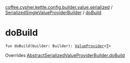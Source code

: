[coffee.cypher.kettle.config.builder.value.serialized](../index.md) / [SerializedSingleValueProviderBuilder](index.md) / [doBuild](./do-build.md)

# doBuild

`fun doBuild(builder: Builder): `[`ValueProvider`](../../coffee.cypher.kettle.config.value/-value-provider/index.md)`<`[`T`](index.md#T)`>`

Overrides [AbstractSerializedValueProviderBuilder.doBuild](../-abstract-serialized-value-provider-builder/do-build.md)

